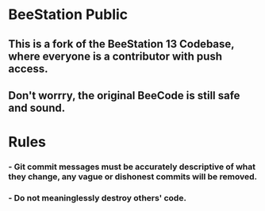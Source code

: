 # BeeStation Public

## This is a fork of the BeeStation 13 Codebase, where everyone is a contributor with push access.  
## Don't worrry, the original BeeCode is still safe and sound.

# Rules
### - Git commit messages must be accurately descriptive of what they change, any vague or dishonest commits will be removed.
### - Do not meaninglessly destroy others' code.

